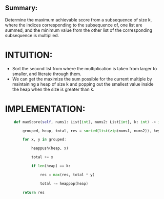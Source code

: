 ## Summary:
Determine the maximum achievable score from a subsequence of size k, where the indices corresponding to the subsequence of, one list are summed, and the minimum value from the other list of the corresponding subsequence is multiplied.

# INTUITION:
- Sort the second list from where the multiplication is taken from larger to smaller, and literate through them.
- We can get the maximize the sum possible for the current multiple by maintaining a heap of size k and popping out the smallest value inside the heap when the size is greater than k.

# IMPLEMENTATION:
```python
    def maxScore(self, nums1: List[int], nums2: List[int], k: int) -> int:

        grouped, heap, total, res = sorted(list(zip(nums1, nums2)), key=lambda x:-x[-1]), [], 0, float('-inf')

        for x, y in grouped:

            heappush(heap, x)

            total += x

            if len(heap) == k:

                res = max(res, total * y)

                total -= heappop(heap)

        return res
```